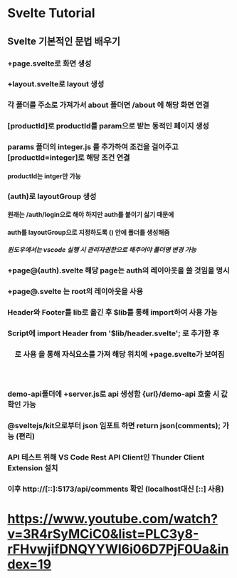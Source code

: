 # Svelte Tutorial

## Svelte 기본적인 문법 배우기

### +page.svelte로 화면 생성
### +layout.svelte로 layout 생성
### 각 폴더를 주소로 가져가서 about 폴더면 /about 에 해당 화면 연결

### [productId]로 productId를 param으로 받는 동적인 페이지 생성
### params 폴더의 integer.js 를 추가하여 조건을 걸어주고 [productId=integer]로 해당 조건 연결 
#### productId는 intger만 가능

### (auth)로 layoutGroup 생성
#### 원래는 /auth/login으로 해야 하지만 auth를 붙이기 싫기 때문에
#### auth를 layoutGroup으로 지정하도록 () 안에 폴더를 생성해줌 
##### 윈도우에서는 vscode 실행 시 관리자권한으로 해주어야 폴더명 변경 가능

### +page@(auth).svelte 해당 page는 auth의 레이아웃을 쓸 것임을 명시
### +page@.svelte 는 root의 레이아웃을 사용

### Header와 Footer를 lib로 옮긴 후 $lib를 통해 import하여 사용 가능
### Script에 import Header from '$lib/header.svelte'; 로 추가한 후 
### <Header /> 로 사용 <slot /> 을 통해 자식요소를 가져 해당 위치에 +page.svelte가 보여짐

### demo-api폴더에 +server.js로 api 생성함 {url}/demo-api 호출 시 값 확인 가능
### @sveltejs/kit으로부터 json 임포트 하면 return json(comments); 가능 (편리)
### API 테스트 위해 VS Code Rest API Client인 Thunder Client Extension 설치
### 이후 http://[::]:5173/api/comments 확인 (localhost대신 [::] 사용)

# https://www.youtube.com/watch?v=3R4rSyMCiC0&list=PLC3y8-rFHvwjifDNQYYWI6i06D7PjF0Ua&index=19